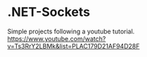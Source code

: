 # .NET-Sockets
Simple projects following a youtube tutorial.
https://www.youtube.com/watch?v=Ts3RrY2LBMk&list=PLAC179D21AF94D28F

